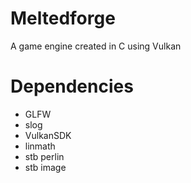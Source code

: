 # Meltedforge
A game engine created in C using Vulkan

# Dependencies
 - GLFW
 - slog
 - VulkanSDK
 - linmath
 - stb perlin
 - stb image